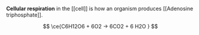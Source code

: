 **Cellular respiration** in the [[cell]] is how an organism produces [[Adenosine triphosphate]].

$$
\ce{C6H12O6 + 6O2 -> 6CO2 + 6 H2O }
$$